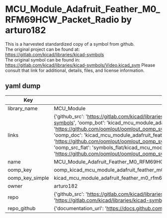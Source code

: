 # MCU_Module_Adafruit_Feather_M0_RFM69HCW_Packet_Radio by arturo182  
This is a harvested standardized copy of a symbol from github.  
The original project can be found at:  
https://gitlab.com/kicad/libraries/kicad-symbols  
The original symbol can be found in:
https://gitlab.com/kicad/libraries/kicad-symbols/Video.kicad_sym
Please consult that link for additional, details, files, and license information.  
## yaml dump  
| Key | Value |  
| --- | --- |  
| library_name | MCU_Module |  
| links | {'github_src': 'https://gitlab.com/kicad/libraries/kicad-symbols/Video.kicad_sym', 'github_src_repo': 'https://gitlab.com/kicad/libraries/kicad-symbols', 'oomp_bot': 'kicad_mcu_module_adafruit_feather_m0_rfm69hcw_packet_radio/working', 'oomp_bot_github': 'https://github.com/oomlout/oomlout_oomp_symbol_bot/tree/main/kicad_mcu_module_adafruit_feather_m0_rfm69hcw_packet_radio/working', 'oomp_doc': 'kicad_mcu_module_adafruit_feather_m0_rfm69hcw_packet_radio/working', 'oomp_doc_github': 'https://github.com/oomlout/oomlout_oomp_symbol_doc/tree/main/kicad_mcu_module_adafruit_feather_m0_rfm69hcw_packet_radio/working', 'oomp_src_flat': 'symbols_flat/kicad_mcu_module_adafruit_feather_m0_rfm69hcw_packet_radio/working', 'oomp_src_flat_github': 'https://github.com/oomlout/oomlout_oomp_symbol_src/tree/main/kicad_mcu_module_adafruit_feather_m0_rfm69hcw_packet_radio/working'} |  
| name | MCU_Module_Adafruit_Feather_M0_RFM69HCW_Packet_Radio |  
| oomp_key | oomp_kicad_mcu_module_adafruit_feather_m0_rfm69hcw_packet_radio |  
| oomp_key_simple | kicad_mcu_module_adafruit_feather_m0_rfm69hcw_packet_radio |  
| owner | arturo182 |  
| repo | {'github_src': 'https://gitlab.com/kicad/libraries/kicad-symbols/Video.kicad_sym', 'name': 'libraries/kicad-symbols', 'owner': 'kicad', 'url': 'https://gitlab.com/kicad/libraries/kicad-symbols'} |  
| repo_github | {'documentation_url': 'https://docs.github.com/rest/repos/repos#get-a-repository', 'message': 'Not Found'} |  


